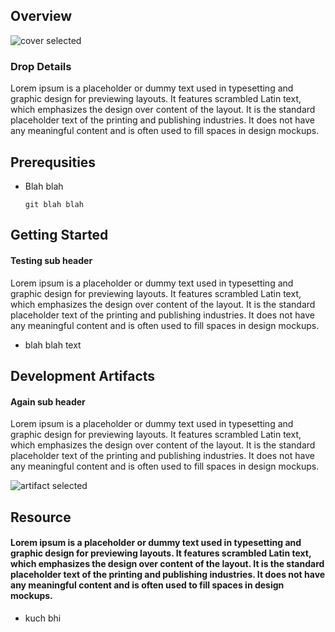 
## Overview

![cover selected]("./img/Screenshot_8-8-2024_14226_localhost.jpeg")

### Drop Details
Lorem ipsum is a placeholder or dummy text used in typesetting and graphic design for previewing layouts. It features scrambled Latin text, which emphasizes the design over content of the layout. It is the standard placeholder text of the printing and publishing industries. It does not have any meaningful content and is often used to fill spaces in design mockups.

## Prerequsities

- Blah blah 

  ```shell
  git blah blah
  ```

      

## Getting Started
#### Testing sub header
Lorem ipsum is a placeholder or dummy text used in typesetting and graphic design for previewing layouts. It features scrambled Latin text, which emphasizes the design over content of the layout. It is the standard placeholder text of the printing and publishing industries. It does not have any meaningful content and is often used to fill spaces in design mockups.
- blah blah text

## Development Artifacts
#### Again sub header
Lorem ipsum is a placeholder or dummy text used in typesetting and graphic design for previewing layouts. It features scrambled Latin text, which emphasizes the design over content of the layout. It is the standard placeholder text of the printing and publishing industries. It does not have any meaningful content and is often used to fill spaces in design mockups.


![artifact selected]("./img/Agora_Retail.jpg")

## Resource
#### Lorem ipsum is a placeholder or dummy text used in typesetting and graphic design for previewing layouts. It features scrambled Latin text, which emphasizes the design over content of the layout. It is the standard placeholder text of the printing and publishing industries. It does not have any meaningful content and is often used to fill spaces in design mockups.
- kuch bhi
